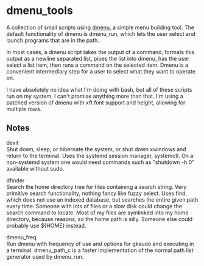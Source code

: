 ﻿dmenu_tools
===========

A collection of small scripts using [dmenu](http://tools.suckless.org/dmenu/), a simple menu building tool.
The default functionality of dmenu is dmenu_run, which lets the user select and launch programs that are in the path.

In most cases, a dmenu script takes the output of a command, formats this output as a newline separated list, pipes the list into dmenu, has the user select a list item, then runs a command on the selected item. Dmenu is a convenient intermediary step for a user to select what they want to operate on.

I have absolutely no idea what I'm doing with bash, but all of these scripts run on my system. I can't promise anything more than that. I'm using a patched version of dmenu with xft font support and height, allowing for multiple rows.

Notes
-----

dexit  
Shut down, sleep, or hibernate the system, or shut down xwindows and return to the terminal. Uses the systemd session manager, systemctl. On a non-systemd system one would need commands such as "shutdown -h 0" available without sudo.

dfinder  
Search the home directory tree for files containing a search string. Very primitive search functionality, nothing fancy like fuzzy select. Uses find, which does not use an indexed database, but searches the entire given path every time. Someone with lots of files or a slow disk could change the search command to locate. Most of my files are symlinked into my home directory, because reasons, so the home path is silly. Someone else could probably use ${HOME} instead.

dmenu_freq  
Run dmenu with frequency of use and options for gksudo and executing in a terminal. dmenu_path_c is a faster implementation of the normal path list generator used by dmenu_run.
